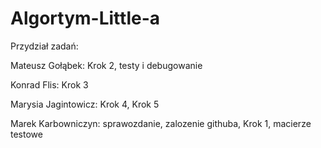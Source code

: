 # Algortym-Little-a

Przydział zadań:

Mateusz Gołąbek: Krok 2, testy i debugowanie

Konrad Flis: Krok 3

Marysia Jagintowicz: Krok 4, Krok 5

Marek Karbowniczyn: sprawozdanie, zalozenie githuba, Krok 1, macierze testowe

